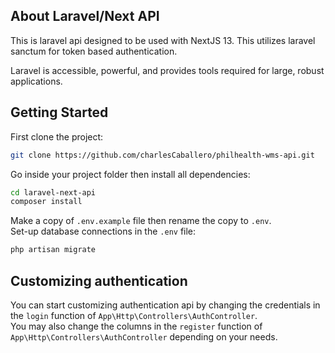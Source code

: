 ## About Laravel/Next API

This is laravel api designed to be used with NextJS 13. This utilizes laravel sanctum for token based authentication.

Laravel is accessible, powerful, and provides tools required for large, robust applications.

## Getting Started

First clone the project:

```bash
git clone https://github.com/charlesCaballero/philhealth-wms-api.git
```

Go inside your project folder then install all dependencies:

```bash
cd laravel-next-api
composer install
```

Make a copy of `.env.example` file then rename the copy to `.env`. <br>
Set-up database connections in the `.env` file:

```bash
php artisan migrate
```

## Customizing authentication

You can start customizing authentication api by changing the credentials in the `login` function of `App\Http\Controllers\AuthController`.<br>
You may also change the columns in the `register` function of `App\Http\Controllers\AuthController` depending on your needs.
